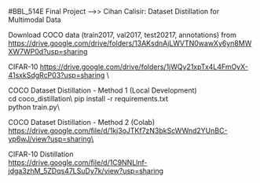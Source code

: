 #BBL_514E Final Project -->>
Cihan Calisir: Dataset Distillation for Multimodal Data

Download COCO data (train2017, val2017, test20217, annotations) from https://drive.google.com/drive/folders/13AKsdnAjLWVTN0wawXy6yn8MWXW7WP0d?usp=sharing

CIFAR-10
https://drive.google.com/drive/folders/1jWQy21xpTx4L4FmOyX-41sxkSdgRcP03?usp=sharing
\


COCO Dataset Distillation - Method 1 (Local Development)\
cd coco_distillation\ 
pip install -r requirements.txt\
python train.py\

COCO Dataset Distillation - Method 2 (Colab)\
https://drive.google.com/file/d/1kj3oJTKf7zN3bkScWWnd2YUnBC-yp6wJ/view?usp=sharing\

CIFAR-10 Distillation\
https://drive.google.com/file/d/1C9NNLlnf-jdga3zhM_5ZDqs47LSuDy7k/view?usp=sharing
